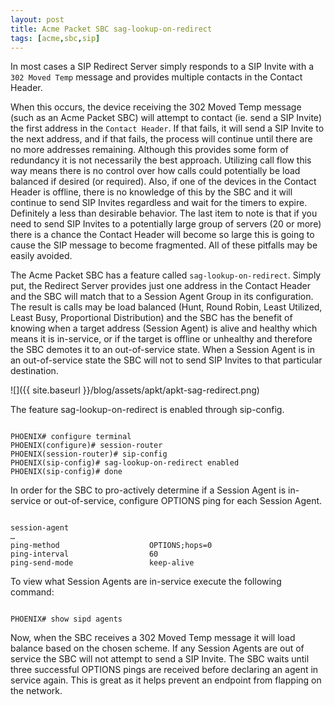 ```yaml
---
layout: post
title: Acme Packet SBC sag-lookup-on-redirect
tags: [acme,sbc,sip]
---
```


In most cases a SIP Redirect Server simply responds to a SIP Invite with a `302 Moved Temp` message and provides multiple contacts in the Contact Header.  

<!--more-->

When this occurs, the device receiving the 302 Moved Temp message (such as an Acme Packet SBC) will attempt to contact (ie. send a SIP Invite) the first address in the `Contact Header`.  If that fails, it will send a SIP Invite to the next address, and if that fails, the process will continue until there are no more addresses remaining.  Although this provides some form of redundancy it is not necessarily the best approach. Utilizing call flow this way means there is no control over how calls could potentially be load balanced if desired (or required).  Also, if one of the devices in the Contact Header is offline, there is no knowledge of this by the SBC and it will continue to send SIP Invites regardless and wait for the timers to expire. Definitely a less than desirable behavior.  The last item to note is that if you need to send SIP Invites to a potentially large group of servers (20 or more) there is a chance the Contact Header will become so large this is going to cause the SIP message to become fragmented.  All of these pitfalls may be easily avoided.

The Acme Packet SBC has a feature called `sag-lookup-on-redirect`. Simply put, the Redirect Server provides just one address in the Contact Header and the SBC will match that to a Session Agent Group in its configuration.  The result is calls may be load balanced (Hunt, Round Robin, Least Utilized, Least Busy, Proportional Distribution) and the SBC has the benefit of knowing when a target address (Session Agent) is alive and healthy which means it is in-service, or if the target is offline or unhealthy and therefore the SBC demotes it to an out-of-service state.  When a Session Agent is in an out-of-service state the SBC will not to send SIP Invites to that particular destination.

![]({{ site.baseurl }}/blog/assets/apkt/apkt-sag-redirect.png)

The feature sag-lookup-on-redirect is enabled through sip-config.

```text

PHOENIX# configure terminal
PHOENIX(configure)# session-router
PHOENIX(session-router)# sip-config
PHOENIX(sip-config)# sag-lookup-on-redirect enabled
PHOENIX(sip-config)# done

```

In order for the SBC to pro-actively determine if a Session Agent is in-service or out-of-service, configure OPTIONS ping for each Session Agent.

```text

session-agent
…
ping-method                    OPTIONS;hops=0
ping-interval                  60
ping-send-mode                 keep-alive

```

To view what Session Agents are in-service execute the following command:

```text

PHOENIX# show sipd agents

```

Now, when the SBC receives a 302 Moved Temp message it will load balance based on the chosen scheme.  If any Session Agents are out of service the SBC will not attempt to send a SIP Invite.  The SBC waits until three successful OPTIONS pings are received before declaring an agent in service again.  This is great as it helps prevent an endpoint from flapping on the network.

